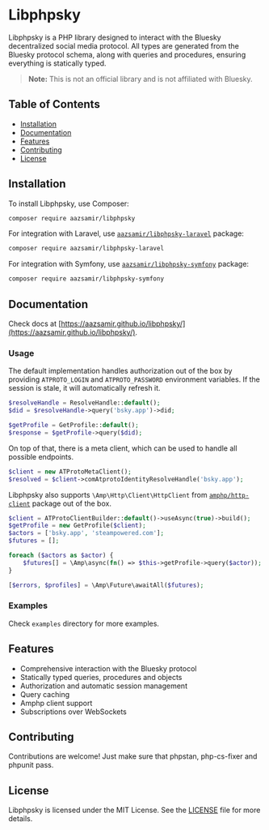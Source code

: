 # Libphpsky

Libphpsky is a PHP library designed to interact with the Bluesky decentralized social media protocol. All types are generated from the Bluesky protocol schema, along with queries and procedures, ensuring everything is statically typed.

> **Note:** This is not an official library and is not affiliated with Bluesky.

## Table of Contents

-   [Installation](#installation)
-   [Documentation](#documentation)
-   [Features](#features)
-   [Contributing](#contributing)
-   [License](#license)

## Installation

To install Libphpsky, use Composer:

```sh
composer require aazsamir/libphpsky
```

For integration with Laravel, use [`aazsamir/libphpsky-laravel`](https://github.com/aazsamir/libphpsky-laravel) package:

```sh
composer require aazsamir/libphpsky-laravel
```

For integration with Symfony, use [`aazsamir/libphpsky-symfony`](https://github.com/aazsamir/libphpsky-symfony) package:

```sh
composer require aazsamir/libphpsky-symfony
```

## Documentation

Check docs at [https://aazsamir.github.io/libphpsky/](https://aazsamir.github.io/libphpsky/).

### Usage

The default implementation handles authorization out of the box by providing `ATPROTO_LOGIN` and `ATPROTO_PASSWORD` environment variables. If the session is stale, it will automatically refresh it.

```php
$resolveHandle = ResolveHandle::default();
$did = $resolveHandle->query('bsky.app')->did;

$getProfile = GetProfile::default();
$response = $getProfile->query($did);
```

On top of that, there is a meta client, which can be used to handle all possible endpoints.

```php
$client = new ATProtoMetaClient();
$resolved = $client->comAtprotoIdentityResolveHandle('bsky.app');
```

Libphpsky also supports `\Amp\Http\Client\HttpClient` from [`amphp/http-client`](https://github.com/amphp/http-client) package out of the box.

```php
$client = ATProtoClientBuilder::default()->useAsync(true)->build();
$getProfile = new GetProfile($client);
$actors = ['bsky.app', 'steampowered.com'];
$futures = [];

foreach ($actors as $actor) {
    $futures[] = \Amp\async(fn() => $this->getProfile->query($actor));
}

[$errors, $profiles] = \Amp\Future\awaitAll($futures);
```

### Examples

Check `examples` directory for more examples.

## Features

-   Comprehensive interaction with the Bluesky protocol
-   Statically typed queries, procedures and objects
-   Authorization and automatic session management
-   Query caching
-   Amphp client support
-   Subscriptions over WebSockets

## Contributing

Contributions are welcome! Just make sure that phpstan, php-cs-fixer and phpunit pass.

## License

Libphpsky is licensed under the MIT License. See the [LICENSE](LICENSE) file for more details.
